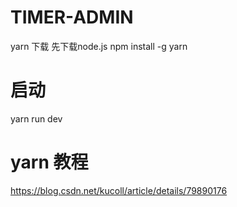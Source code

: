 # TIMER-ADMIN
yarn 下载
先下载node.js
npm install -g yarn

# 启动
yarn run dev

# yarn 教程
https://blog.csdn.net/kucoll/article/details/79890176
